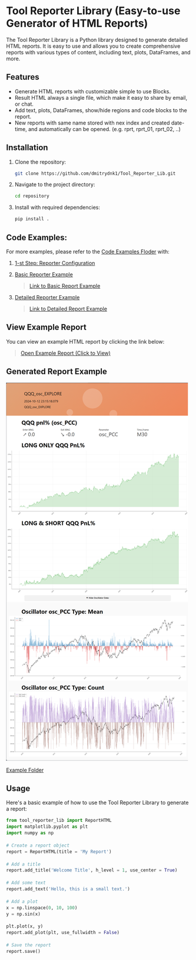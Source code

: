 # Tool Reporter Library (Easy-to-use Generator of HTML Reports)

The Tool Reporter Library is a Python library designed to generate detailed HTML reports. It is easy to use and allows you to create comprehensive reports with various types of content, including text, plots, DataFrames, and more.

## Features
- Generate HTML reports with customizable simple to use Blocks.
- Result HTML always a single file, which make it easy to share by email, or chat.
- Add text, plots, DataFrames, show/hide regions and code blocks to the report.
- New reports with same name stored with nex index and created date-time, and automatically can be opened. (e.g. rprt, rprt_01, rprt_02, ..)


## Installation
1. Clone the repository:

    ```bash
    git clone https://github.com/dmitrydnk1/Tool_Reporter_Lib.git
    ```
2. Navigate to the project directory:

    ```bash
    cd repository
    ```
3. Install with required dependencies:

    ```bash
    pip install .
    ```

## Code Examples:
For more examples, please refer to the [Code Examples Floder](examples/) with:

1. [1-st Step: Reporter Configuration](examples/1-step_initial_CFG_setup.py)

2. [Basic Reporter Example](examples/basic_report_generation.py)
    
    > [Link to Basic Report Example](https://dmitrydnk1.github.io/Tool_Reporter_Lib/assets/basic_report_(0001).html)

3. [Detailed Reporter Example](examples/detailed_report_eneration.py)
    
    > [Link to Detailed Report Example](https://dmitrydnk1.github.io/Tool_Reporter_Lib/assets/my_report_(0015).html)

## View Example Report
You can view an example HTML report by clicking the link below:

> [Open Example Report (Click to View)](https://dmitrydnk1.github.io/Tool_Reporter_Lib/assets/QQQ_osc_EXPLORE.html)

## Generated Report Example
![Report Example](assets/reporter_exmpl.png)


[Example Folder](assets/)

## Usage
Here's a basic example of how to use the Tool Reporter Library to generate a report:

```python
from tool_reporter_lib import ReportHTML
import matplotlib.pyplot as plt
import numpy as np

# Create a report object
report = ReportHTML(title = 'My Report')

# Add a title
report.add_title('Welcome Title', h_level = 1, use_center = True)

# Add some text
report.add_text('Hello, this is a small text.')

# Add a plot
x = np.linspace(0, 10, 100)
y = np.sin(x)

plt.plot(x, y)
report.add_plot(plt, use_fullwidth = False)

# Save the report
report.save()
```